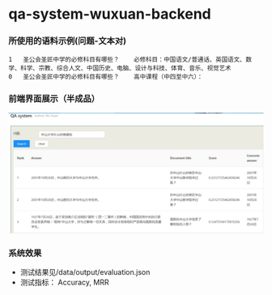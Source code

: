 # qa-system-wuxuan-backend
### 所使用的语料示例(问题-文本对)
```buildoutcfg
1	圣公会圣匠中学的必修科目有哪些？	必修科目：中国语文/普通话、英国语文、数学、科学、宗教、综合人文、中国历史、电脑、设计与科技、体育、音乐、视觉艺术
0	圣公会圣匠中学的必修科目有哪些？	高中课程（中四至中六）：
```
### 前端界面展示（半成品）
![前端界面展示](./frontend1.jpg)

### 系统效果
- 测试结果见/data/output/evaluation.json
- 测试指标： Accuracy, MRR